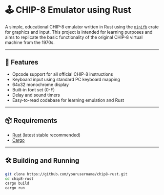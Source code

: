 # 🕹️ CHIP-8 Emulator using Rust

A simple, educational CHIP-8 emulator written in Rust using the [`minifb`](https://crates.io/crates/minifb) crate for graphics and input. This project is intended for learning purposes and aims to replicate the basic functionality of the original CHIP-8 virtual machine from the 1970s.

---

## 🚀 Features

- Opcode support for all official CHIP-8 instructions
- Keyboard input using standard PC keyboard mapping
- 64x32 monochrome display
- Built-in font set (0-F)
- Delay and sound timers
- Easy-to-read codebase for learning emulation and Rust

---

## 📦 Requirements

- [Rust](https://www.rust-lang.org/) (latest stable recommended)
- [Cargo](https://doc.rust-lang.org/cargo/)
---

## 🛠️ Building and Running

```bash
git clone https://github.com/yourusername/chip8-rust.git
cd chip8-rust
cargo build 
cargo run
